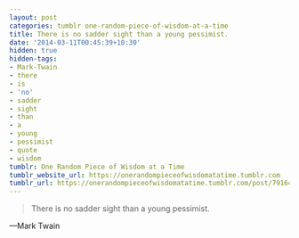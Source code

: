 ```yaml
---
layout: post
categories: tumblr one-random-piece-of-wisdom-at-a-time
title: There is no sadder sight than a young pessimist.
date: '2014-03-11T00:45:39+10:30'
hidden: true
hidden-tags:
- Mark-Twain
- there
- is
- 'no'
- sadder
- sight
- than
- a
- young
- pessimist
- quote
- wisdom
tumblr: One Random Piece of Wisdom at a Time
tumblr_website_url: https://onerandompieceofwisdomatatime.tumblr.com
tumblr_url: https://onerandompieceofwisdomatatime.tumblr.com/post/79164438363/there-is-no-sadder-sight-than-a-young-pessimist
---
```

> There is no sadder sight than a young pessimist.

—Mark Twain
